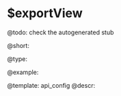 $exportView
=============

@todo:
	check the autogenerated stub


@short:
	

@type:

@example:

@template:	api_config
@descr:


